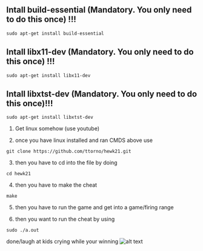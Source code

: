 ## Intall build-essential (Mandatory. You only need to do this once) !!!
```
sudo apt-get install build-essential
```

## Intall libx11-dev (Mandatory. You only need to do this once) !!!
```
sudo apt-get install libx11-dev
```

## Intall libxtst-dev (Mandatory. You only need to do this once)!!!
```
sudo apt-get install libxtst-dev
```
1. Get linux somehow (use youtube)

2. once you have linux installed and ran CMDS above use
```
git clone https://github.com/ttorno/hewk21.git
```
3. then you have to cd into the file by doing
```
cd hewk21
```
4. then you have to make the cheat
```
make
```
5. then you have to run the game and get into a game/firing range

6. then you want to run the cheat by using
```
sudo ./a.out
```
done/laugh at kids crying while your winning 
![alt text](h[ttp://url/to/img.png](https://ichef.bbci.co.uk/news/976/cpsprodpb/7D80/production/_110982123_sdfsdfsdfsdf.png)https://ichef.bbci.co.uk/news/976/cpsprodpb/7D80/production/_110982123_sdfsdfsdfsdf.png)
